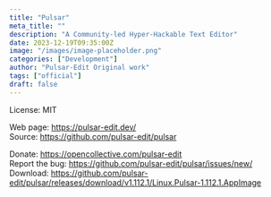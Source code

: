 ```yaml
---
title: "Pulsar"
meta_title: ""
description: "A Community-led Hyper-Hackable Text Editor"
date: 2023-12-19T09:35:00Z
image: "/images/image-placeholder.png"
categories: ["Development"]
author: "Pulsar-Edit Original work"
tags: ["official"]
draft: false
---
```


License: MIT

Web page: https://pulsar-edit.dev/  
Source: https://github.com/pulsar-edit/pulsar

Donate: https://opencollective.com/pulsar-edit  
Report the bug: https://github.com/pulsar-edit/pulsar/issues/new/  
Download: https://github.com/pulsar-edit/pulsar/releases/download/v1.112.1/Linux.Pulsar-1.112.1.AppImage
